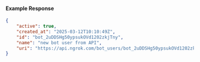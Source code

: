 <!-- Code generated for API Clients. DO NOT EDIT. -->

#### Example Response

```json
{
	"active": true,
	"created_at": "2025-03-12T10:10:49Z",
	"id": "bot_2uDDSHg50ypsukOVd1202zkjTny",
	"name": "new bot user from API",
	"uri": "https://api.ngrok.com/bot_users/bot_2uDDSHg50ypsukOVd1202zkjTny"
}
```
